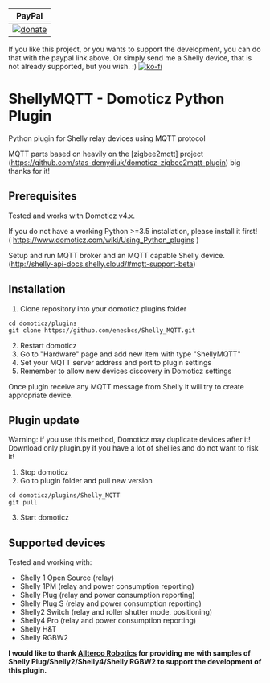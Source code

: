 | PayPal |
|-------|
|  [![donate](https://img.shields.io/badge/donate-PayPal-blue.svg)](https://www.paypal.me/rpieasy) |
If you like this project, or you wants to support the development, you can do that with the paypal link above. Or simply send me a Shelly device, that is not already supported, but you wish. :)
[![ko-fi](https://www.ko-fi.com/img/githubbutton_sm.svg)](https://ko-fi.com/I3I5UT4H)

# ShellyMQTT - Domoticz Python Plugin
Python plugin for Shelly relay devices using MQTT protocol

MQTT parts based on heavily on the [zigbee2mqtt] project (https://github.com/stas-demydiuk/domoticz-zigbee2mqtt-plugin) 
big thanks for it!

## Prerequisites

Tested and works with Domoticz v4.x.

If you do not have a working Python >=3.5 installation, please install it first! ( https://www.domoticz.com/wiki/Using_Python_plugins )

Setup and run MQTT broker and an MQTT capable Shelly device. (http://shelly-api-docs.shelly.cloud/#mqtt-support-beta)

## Installation

1. Clone repository into your domoticz plugins folder
```
cd domoticz/plugins
git clone https://github.com/enesbcs/Shelly_MQTT.git
```
2. Restart domoticz
3. Go to "Hardware" page and add new item with type "ShellyMQTT"
4. Set your MQTT server address and port to plugin settings
5. Remember to allow new devices discovery in Domoticz settings

Once plugin receive any MQTT message from Shelly it will try to create appropriate device.

## Plugin update

Warning: if you use this method, Domoticz may duplicate devices after it! Download only plugin.py if you have a lot of shellies and do not want to risk it!

1. Stop domoticz
2. Go to plugin folder and pull new version
```
cd domoticz/plugins/Shelly_MQTT
git pull
```
3. Start domoticz

## Supported devices

Tested and working with:
 - Shelly 1 Open Source (relay)
 - Shelly 1PM (relay and power consumption reporting)
 - Shelly Plug (relay and power consumption reporting)
 - Shelly Plug S (relay and power consumption reporting)
 - Shelly2 Switch (relay and roller shutter mode, positioning)
 - Shelly4 Pro (relay and power consumption reporting)
 - Shelly H&T
 - Shelly RGBW2
 
**I would like to thank [Allterco Robotics](https://allterco.com/en/Shelly) for providing me with samples of Shelly Plug/Shelly2/Shelly4/Shelly RGBW2 to support the development of this plugin.**
